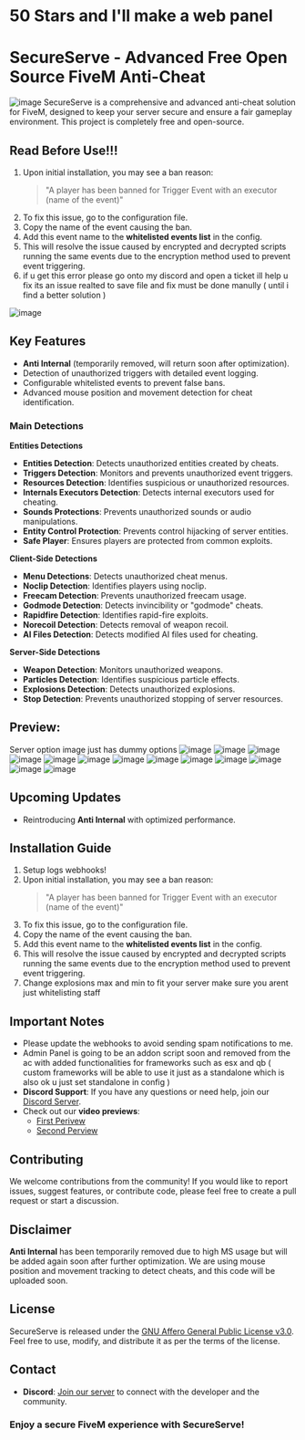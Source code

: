 # 50 Stars and I'll make a web panel 
# SecureServe - Advanced Free Open Source FiveM Anti-Cheat

![image](https://github.com/user-attachments/assets/5b7be81d-46d0-44cf-9d62-4e8e926bdfac)
SecureServe is a comprehensive and advanced anti-cheat solution for FiveM, designed to keep your server secure and ensure a fair gameplay environment. This project is completely free and open-source.

## Read Before Use!!!
1. Upon initial installation, you may see a ban reason:
   > "A player has been banned for Trigger Event with an executor (name of the event)"
2. To fix this issue, go to the configuration file.
3. Copy the name of the event causing the ban.
4. Add this event name to the **whitelisted events list** in the config.
5. This will resolve the issue caused by encrypted and decrypted scripts running the same events due to the encryption method used to prevent event triggering.
6. if u get this  error please go onto my discord and open a ticket ill help u fix its an issue realted to save file and fix must be done manully ( until i find a better solution )
   
![image](https://github.com/user-attachments/assets/17c9a0e1-f8d3-4c13-a208-c5983e1b6e21)


## Key Features
- **Anti Internal** (temporarily removed, will return soon after optimization).
- Detection of unauthorized triggers with detailed event logging.
- Configurable whitelisted events to prevent false bans.
- Advanced mouse position and movement detection for cheat identification.

### Main Detections
**Entities Detections**
- **Entities Detection**: Detects unauthorized entities created by cheats.
- **Triggers Detection**: Monitors and prevents unauthorized event triggers.
- **Resources Detection**: Identifies suspicious or unauthorized resources.
- **Internals Executors Detection**: Detects internal executors used for cheating.
- **Sounds Protections**: Prevents unauthorized sounds or audio manipulations.
- **Entity Control Protection**: Prevents control hijacking of server entities.
- **Safe Player**: Ensures players are protected from common exploits.

**Client-Side Detections**
- **Menu Detections**: Detects unauthorized cheat menus.
- **Noclip Detection**: Identifies players using noclip.
- **Freecam Detection**: Prevents unauthorized freecam usage.
- **Godmode Detection**: Detects invincibility or "godmode" cheats.
- **Rapidfire Detection**: Identifies rapid-fire exploits.
- **Norecoil Detection**: Detects removal of weapon recoil.
- **AI Files Detection**: Detects modified AI files used for cheating.

**Server-Side Detections**
- **Weapon Detection**: Monitors unauthorized weapons.
- **Particles Detection**: Identifies suspicious particle effects.
- **Explosions Detection**: Detects unauthorized explosions.
- **Stop Detection**: Prevents unauthorized stopping of server resources.

## Preview: 
Server option image just has dummy options
![image](https://github.com/user-attachments/assets/17db7796-9602-474a-9549-e2fb7b701a22)
![image](https://github.com/user-attachments/assets/5ec653eb-6fdd-47ce-9e4a-d727fb449aa2)
![image](https://github.com/user-attachments/assets/4d5864d8-a984-4b89-bce6-7c26a74264f2)
![image](https://github.com/user-attachments/assets/19745935-d0e8-460a-af98-944ca078ee8e)
![image](https://github.com/user-attachments/assets/e680de5d-eef3-44b0-bf47-65b5397a1b55)
![image](https://github.com/user-attachments/assets/93aae8da-67ae-43c4-bdff-e7f3ecc1adb0) 
![image](https://github.com/user-attachments/assets/6d381556-3273-4b45-b2c6-fd1e07c836b9)
![image](https://github.com/user-attachments/assets/f7f51ae5-0229-4261-a91f-525cd64afd6d)
![image](https://github.com/user-attachments/assets/7ff2e07e-5f4c-4caa-b308-fedb87e44aa3)
![image](https://github.com/user-attachments/assets/7a73d5ec-bd6f-441e-9761-7f4734d8c471)
![image](https://github.com/user-attachments/assets/14964ca5-85eb-4df1-8aa1-b8b000790d8c)
![image](https://github.com/user-attachments/assets/788300fa-0c1b-4361-bf84-c0d066af9cba)
![image](https://github.com/user-attachments/assets/74bbe83a-1967-4f2f-8ec6-0b9bc85604eb)

## Upcoming Updates
- Reintroducing **Anti Internal** with optimized performance.
  
## Installation Guide
1. Setup logs webhooks!
2. Upon initial installation, you may see a ban reason:
   > "A player has been banned for Trigger Event with an executor (name of the event)"
3. To fix this issue, go to the configuration file.
4. Copy the name of the event causing the ban.
5. Add this event name to the **whitelisted events list** in the config.
6. This will resolve the issue caused by encrypted and decrypted scripts running the same events due to the encryption method used to prevent event triggering.
7. Change explosions max and min to fit your server make sure you arent just whitelisting staff

## Important Notes
- Please update the webhooks to avoid sending spam notifications to me.
- Admin Panel is going to be an addon script soon and removed from the ac with added functionalities for frameworks such as esx and qb ( custom frameworks will be able to use it just as a standalone which is also ok u just set standalone in config )
- **Discord Support**: If you have any questions or need help, join our [Discord Server](https://discord.gg/z6qGGtbcr4).
- Check out our **video previews**:
  - [First Perivew](https://www.youtube.com/watch?v=xgFFfGNQehk)
  - [Second Perview](https://youtu.be/BfSHgVtE3eE)

## Contributing
We welcome contributions from the community! If you would like to report issues, suggest features, or contribute code, please feel free to create a pull request or start a discussion.

## Disclaimer
**Anti Internal** has been temporarily removed due to high MS usage but will be added again soon after further optimization. We are using mouse position and movement tracking to detect cheats, and this code will be uploaded soon.

## License
SecureServe is released under the [GNU Affero General Public License v3.0](https://www.gnu.org/licenses/agpl-3.0.en.html). Feel free to use, modify, and distribute it as per the terms of the license.

## Contact
- **Discord**: [Join our server](https://discord.gg/z6qGGtbcr4) to connect with the developer and the community.

### Enjoy a secure FiveM experience with SecureServe!

